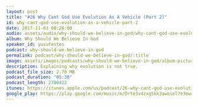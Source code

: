 ```yaml
---
layout: post
title: "#26 Why Cant God Use Evolution As A Vehicle (Part 2)"
id: why-cant-god-use-evolution-as-a-vehicle-part-2
date: 2017-11-03 00:26:00
audio: assets/audio/why-should-we-believe-in-god/why-cant-god-use-evolution-as-a-vehicle-part-2.mp3
album: Why Should We Believe In God
speaker_id: yusufestes
podcast: why-should-we-believe-in-god
permalink: podcast/why-should-we-believe-in-god/:title
image: assets/images/podcasts/why-should-we-believe-in-god/album-picture-small.jpg
description: Explaining why evolution is not true.
podcast_file_size: 2.70 MB
podcast_duration: "05:38"
podcast_length: 2700422
itunes: https://itunes.apple.com/us/podcast/26-why-cant-god-use-evolution-as-a-vehicle-part-2/id1312646688?i=1000394707145
google_play: https://play.google.com/music/m/Drte3v4zxg5kk3aweiel7e3ew44?t=26_Why_Cant_God_Use_Evolution_As_A_Vehicle_Part_2-Why_Should_We_Believe_In_God
---
```

